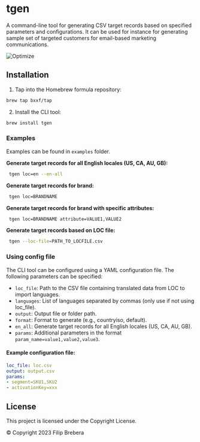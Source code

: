 # tgen

A command-line tool for generating CSV target records based on specified parameters and configurations. It can be used for instance for generating sample set of targeted customers for email-based marketing communications.

![Optimize](https://github.com/bxxf/tgen/assets/43238984/d9e439f1-9711-4bad-a6f1-53258d9cc6dd)

## Installation

1. Tap into the Homebrew formula repository:
```sh
brew tap bxxf/tap
```

2. Install the CLI tool:
```sh
brew install tgen
```

### Examples

Examples can be found in `examples` folder.

**Generate target records for all English locales (US, CA, AU, GB):**
```sh
 tgen loc=en --en-all 
```

**Generate target records for brand:**
```sh
 tgen loc=BRANDNAME
```

**Generate target records for brand with specific attributes:**
```sh
 tgen loc=BRANDNAME attribute=VALUE1,VALUE2
```

**Generate target records based on LOC file:**
```sh
 tgen --loc-file=PATH_TO_LOCFILE.csv
```

### Using config file

The CLI tool can be configured using a YAML configuration file. The following parameters can be specified:

- `loc_file`: Path to the CSV file containing translated data from LOC to import languages.
- `languages`: List of languages separated by commas (only use if not using loc_file).
- `output`: Output file or folder path.
- `format`: Format to generate (e.g., countryiso, default).
- `en_all`: Generate target records for all English locales (US, CA, AU, GB).
- `params`: Additional parameters in the format `param_name=value1,value2,value3`.

#### Example configuration file:

```yaml
loc_file: loc.csv
output: output.csv
params:
- segment=SKU1,SKU2
- activationKey=xxx
```

## License
This project is licensed under the Copyright License.

&copy; Copyright 2023 Filip Brebera
